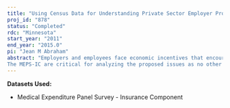 ```yaml
---
title: "Using Census Data for Understanding Private Sector Employer Provision of Health Insurance "
proj_id: "878"
status: "Completed"
rdc: "Minnesota"
start_year: "2011"
end_year: "2015.0"
pi: "Jean M Abraham"
abstract: "Employers and employees face economic incentives that encourage health insurance provision through the workplace. This project will use the Medical Expenditure Panel Survey-Insurance Component (MEPS-IC) augmented with other federal and non-federal data sources to analyze employer behavior regarding the provision of health insurance. Specifically, we will estimate the net advantage or disadvantage to private sector employers of keeping or dropping health insurance under any changing economic incentives created by reforms to health care. The “net advantage” of dropping health insurance reflects an establishment's assessment of the potential value of exchange-based premium assistance credits (subsidies) that its workers could get if the employer dropped coverage; the value of the tax subsidy associated with offering health insurance; and the cost of the employer-shared responsibility requirement that an employer would incur if it dropped coverage. In addition, we will quantify the relationship between an employer's propensity to offer insurance and the tax price of insurance among workers in the establishment, characteristics of the establishment and its workforce, labor market conditions, and competition in the market for health insurance by modeling an employer's decision to offer health insurance. Finally, we will predict how economic incentives facing employers will alter their incentives to provide health insurance. 
The MEPS-IC are critical for analyzing the proposed issues as no other nationally representative data set exists that contains detailed information on health benefit offerings, premiums, and workforce composition of U.S. establishments. The resulting analyses will inform the Census Bureau about the relation between health insurance provision by employers and the economic incentives that businesses face, which are driven in large part by the characteristics of their workers and their families. We will develop methods to enhance the information contained in the MEPS-IC with respect to measuring an establishment's workforce composition, including estimating the wage distribution of full-time workers within establishments who are most likely to be eligible for health insurance. We will also develop methods to facilitate a comparison of the distribution of wage income reported for workers relative to the distribution of household income by workers in establishments. These analyses can facilitate a more complete assessment of employers' changing incentives to offer health insurance and they can test the sensitivity of how particular assumptions about employer behavior affect the offering decision. The proposed research also will benefit the Census Bureau by providing population estimates of establishment offers of health insurance under existing economic incentives and offers a flexible model for understanding how employer behavior may change in light of new economic incentives (e.g., differences by state or under the Patient Protection and Affordable Care Act of 2010)."
---
```


**Datasets Used:**

  - Medical Expenditure Panel Survey - Insurance Component 

